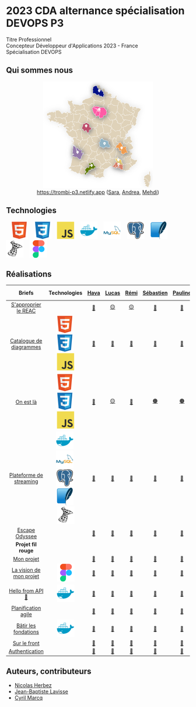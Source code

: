 # 2023 CDA alternance spécialisation DEVOPS P3

Titre Professionnel  
Concepteur Développeur d'Applications 2023 - France  
Spécialisation DEVOPS

## Qui sommes nous

<figure>
    <div align="center">
        <a href="https://trombi-p3.netlify.app">
            <img src="./profile/img/map-p3.png" alt="map-p3.png" style="width: 300px !important;">
        </a>
    </div>
    <div align="center">
        <figcaption><a href="https://trombi-p3.netlify.app" align="center">https://trombi-p3.netlify.app</a> (<a href="https://github.com/Sara-Dona">Sara</a>, <a href="https://github.com/Andrealpz">Andrea</a>, <a href="https://github.com/FlexCodeur">Mehdi</a>)</figcaption>
    </div>
</figure>

## Technologies

&nbsp;&nbsp;
![img_html](./profile/img/html.svg)
&nbsp;&nbsp;
![img_css](./profile/img/css.svg)
&nbsp;&nbsp;
![img_javascript](./profile/img/javascript.svg)
&nbsp;&nbsp;
![img_docker](./profile/img/docker.svg)
&nbsp;&nbsp;
![img_mysql](./profile/img/mysql.svg)
&nbsp;&nbsp;
![img_postgresql](./profile/img/postgresql.svg)
&nbsp;&nbsp;
![img_sqlite](./profile/img/sqlite.svg)
&nbsp;&nbsp;
![img_microsoftsqlserver](./profile/img/microsoftsqlserver.svg)
&nbsp;&nbsp;
![img_figma](./profile/img/figma.svg)

## Réalisations

| Briefs | Technologies | <a href="https://github.com/Havakii">Hava</a> | <a href="https://github.com/Kalsak15">Lucas</a> | <a href="https://github.com/rbufnoir">Rémi</a> | <a href="https://github.com/sebcriado">Sébastien</a> | <a href="https://github.com/PaulineCurt">Pauline</a> | <a href="https://github.com/Sara-Dona">Sara</a> | <a href="https://github.com/arnaudfl">Arnaud</a> | <a href="https://github.com/AurelienGEORGES">Aurélien</a> | <a href="https://github.com/Andrealpz">Andrea</a> | <a href="https://github.com/MikeZek">Michael</a> | <a href="https://github.com/mikaocko">Magali Kimberly</a> | <a href="https://github.com/FlexCodeur">Mehdi</a> | <a href="https://github.com/FlexCodeur">Nelli</a> | <a href="https://github.com/ColasCitron">Nicolas</a> | <a href="https://github.com/alanzarli">Alan</a> |
| :----: | :----: | :----: | :----: | :----: | :----: | :----: | :----: | :----: | :----: | :----: | :----: | :----: | :----: | :----: | :----: | :----: |
| [S'approprier le REAC](https://github.com/2023-cda-alt-devops-p3/reac) |  | <a href="https://github.com/2023-cda-alt-devops-p3/reac-hb">🔵</a> | <a href="https://github.com/2023-cda-alt-devops-p3/reac-lb">🟡</a> | <a href="https://github.com/2023-cda-alt-devops-p3/reac-rb">🟡</a> | <a href="https://github.com/2023-cda-alt-devops-p3/reac-sc">🔴</a> | <a href="https://github.com/2023-cda-alt-devops-p3/reac-pc">🔗</a> | <a href="https://github.com/2023-cda-alt-devops-p3/reac-sd">⚪</a> | <a href="https://github.com/2023-cda-alt-devops-p3/reac-af">⚪</a> | <a href="https://github.com/2023-cda-alt-devops-p3/reac-ag">⚪</a> | <a href="https://github.com/2023-cda-alt-devops-p3/reac-al">🔵</a> | <a href="https://github.com/2023-cda-alt-devops-p3/reac-mz">🟠</a> | <a href="https://github.com/2023-cda-alt-devops-p3/reac-mkm">🟠</a> | <a href="https://github.com/2023-cda-alt-devops-p3/reac-mr">🟡</a> | <a href="https://github.com/2023-cda-alt-devops-p3/reac-ntm">🔴</a> | <a href="https://github.com/2023-cda-alt-devops-p3/reac-nt">⚪</a> | <a href="https://github.com/2023-cda-alt-devops-p3/reac-az">🔴</a> |
| [Catalogue de diagrammes](https://github.com/2023-cda-alt-devops-p3/catalog) | ![img_html](./profile/img/html.svg)&nbsp;![img_css](./profile/img/css.svg)&nbsp;![img_javascript](./profile/img/javascript.svg) | <a href="https://github.com/2023-cda-alt-devops-p3/catalog-hb">🔗</a> | <a href="https://github.com/2023-cda-alt-devops-p3/catalog-lb">🔗</a> | <a href="https://github.com/2023-cda-alt-devops-p3/catalog-rb">🔗</a> | <a href="https://github.com/2023-cda-alt-devops-p3/catalog-sc">🔗</a> | <a href="https://github.com/2023-cda-alt-devops-p3/catalog-pc">🔗</a> | <a href="https://github.com/2023-cda-alt-devops-p3/catalog-sd">🔗</a> | <a href="https://github.com/2023-cda-alt-devops-p3/catalog-af">🔗</a> | <a href="https://github.com/2023-cda-alt-devops-p3/catalog-ag">🔗</a> | <a href="https://github.com/2023-cda-alt-devops-p3/catalog-al">🔗</a> | <a href="https://github.com/2023-cda-alt-devops-p3/catalog-mz">🔗</a> | <a href="https://github.com/2023-cda-alt-devops-p3/catalog-mkm">🔗</a> | <a href="https://github.com/2023-cda-alt-devops-p3/catalog-mr">🔗</a> | <a href="https://github.com/2023-cda-alt-devops-p3/catalog-ntm">🔗</a> | <a href="https://github.com/2023-cda-alt-devops-p3/catalog-nt">🔗</a> | <a href="https://github.com/2023-cda-alt-devops-p3/catalog-az">🔗</a> |
| [On est là](https://github.com/2023-cda-alt-devops-p3/trombi) | ![img_html](./profile/img/html.svg)&nbsp;![img_css](./profile/img/css.svg)&nbsp;![img_javascript](./profile/img/javascript.svg) | <a href="https://github.com/2023-cda-alt-devops-p3/trombi-hb">🔴</a> | <a href="https://github.com/2023-cda-alt-devops-p3/trombi-lb">🟡</a> | <a href="https://github.com/2023-cda-alt-devops-p3/trombi-rb">🔵</a> | <a href="https://github.com/2023-cda-alt-devops-p3/trombi-ag">🟠</a> | <a href="https://github.com/2023-cda-alt-devops-p3/trombi-pc">🟠</a> | <a href="https://github.com/2023-cda-alt-devops-p3/trombi-mr">🟤</a> | <a href="https://github.com/2023-cda-alt-devops-p3/trombi-am">🟢</a> | <a href="https://github.com/2023-cda-alt-devops-p3/trombi-ag">🟠</a> | <a href="https://github.com/2023-cda-alt-devops-p3/trombi-mr">🟤</a> | <a href="https://github.com/2023-cda-alt-devops-p3/trombi-lb">🟡</a> | <a href="https://github.com/2023-cda-alt-devops-p3/trombi-hb">🔴</a> | <a href="https://github.com/2023-cda-alt-devops-p3/trombi-mr">🟤</a> | <a href="https://github.com/2023-cda-alt-devops-p3/trombi-ntm">🔗</a> | <a href="https://github.com/2023-cda-alt-devops-p3/trombi-rb">🔵</a> | <a href="https://github.com/2023-cda-alt-devops-p3/trombi-sk">⚪</a> |
| [Plateforme de streaming](https://github.com/2023-cda-alt-devops-p3/streaming) | ![img_docker](./profile/img/docker.svg)&nbsp;![img_mysql](./profile/img/mysql.svg)&nbsp;![img_postgresql](./profile/img/postgresql.svg)&nbsp;![img_sqlite](./profile/img/sqlite.svg)&nbsp;![img_microsoftsqlserver](./profile/img/microsoftsqlserver.svg) | <a href="https://github.com/2023-cda-alt-devops-p3/streaming-hb">🔗</a> | <a href="https://github.com/2023-cda-alt-devops-p3/streaming-lb">🔗</a> | <a href="https://github.com/2023-cda-alt-devops-p3/streaming-rb">🔗</a> | <a href="https://github.com/2023-cda-alt-devops-p3/streaming-sc">🔗</a> | <a href="https://github.com/2023-cda-alt-devops-p3/streaming-pc">🔗</a> | <a href="https://github.com/2023-cda-alt-devops-p3/streaming-sd">🔗</a> | <a href="https://github.com/2023-cda-alt-devops-p3/streaming-af">🔗</a> | <a href="https://github.com/2023-cda-alt-devops-p3/streaming-ag">🔗</a> | <a href="https://github.com/2023-cda-alt-devops-p3/streaming-al">🔗</a> | <a href="https://github.com/2023-cda-alt-devops-p3/streaming-mz">🔗</a> | <a href="https://github.com/2023-cda-alt-devops-p3/streaming-mkm">🔗</a> | <a href="https://github.com/2023-cda-alt-devops-p3/streaming-mr">🔗</a> | <a href="https://github.com/2023-cda-alt-devops-p3/streaming-ntm">🔗</a> | <a href="https://github.com/2023-cda-alt-devops-p3/streaming-nt">🔗</a> | <a href="https://github.com/2023-cda-alt-devops-p3/streaming-az">🔗</a> |
| [Escape Odyssee](https://github.com/2023-cda-alt-devops-p3/escapeodyssee) |  | <a href="https://github.com/2023-cda-alt-devops-p3/escapeodyssee_aha">🔗</a> | <a href="https://github.com/2023-cda-alt-devops-p3/Flutter-M-R-L">🔗</a> | <a href="https://github.com/2023-cda-alt-devops-p3/Flutter-M-R-L">🔗</a> | <a href="https://github.com/2023-cda-alt-devops-p3/escapeodyssee_kim_seb_nel">🔗</a> | <a href="https://github.com/2023-cda-alt-devops-p3/escapeodyssee-mpn">🔗</a> | <a href="https://github.com/2023-cda-alt-devops-p3/flutter_aas">🔗</a> | <a href="https://github.com/2023-cda-alt-devops-p3/flutter_aas">🔗</a> | <a href="https://github.com/2023-cda-alt-devops-p3/escapeodyssee_aha">🔗</a> | <a href="https://github.com/2023-cda-alt-devops-p3/escapeodyssee_aha">🔗</a> | <a href="https://github.com/2023-cda-alt-devops-p3/escapeodyssee-mpn">🔗</a> | <a href="https://github.com/2023-cda-alt-devops-p3/escapeodyssee_kim_seb_nel">🔗</a> | <a href="https://github.com/2023-cda-alt-devops-p3/Flutter-M-R-L">🔗</a> | <a href="https://github.com/2023-cda-alt-devops-p3/escapeodyssee_kim_seb_nel">🔗</a> | <a href="https://github.com/2023-cda-alt-devops-p3/escapeodyssee-mpn">🔗</a> | <a href="https://github.com/2023-cda-alt-devops-p3/flutter_aas">🔗</a> |
| **Projet fil rouge** |   |   |   |   |   |   |   |   |   |   |   |   |   |   |   |   |
| [Mon projet](https://github.com/2023-cda-alt-devops-p3/my-project) |   | <a href="https://github.com/2023-cda-alt-devops-p3/my-project-hb">🔗</a> | <a href="https://github.com/2023-cda-alt-devops-p3/my-project-lb">🔗</a> | <a href="https://github.com/2023-cda-alt-devops-p3/my-project-rb">🔗</a> | <a href="https://github.com/2023-cda-alt-devops-p3/my-project-sc">🔗</a> | <a href="https://github.com/2023-cda-alt-devops-p3/my-project-pc">🔗</a> | <a href="https://github.com/2023-cda-alt-devops-p3/my-project-sd">🔗</a> | <a href="https://github.com/2023-cda-alt-devops-p3/my-project-af">🔗</a> | <a href="https://github.com/2023-cda-alt-devops-p3/my-project-ag">🔗</a> | <a href="https://github.com/2023-cda-alt-devops-p3/my-project-al">🔗</a> | <a href="https://github.com/2023-cda-alt-devops-p3/my-project-mz">🔗</a> | <a href="https://github.com/2023-cda-alt-devops-p3/my-project-mkm">🔗</a> | <a href="https://github.com/2023-cda-alt-devops-p3/my-project-mr">🔗</a> | <a href="https://github.com/2023-cda-alt-devops-p3/my-project-ntm">🔗</a> | <a href="https://github.com/2023-cda-alt-devops-p3/my-project-nt">🔗</a> | <a href="https://github.com/2023-cda-alt-devops-p3/my-project-az">🔗</a> |
| [La vision de mon projet](https://github.com/2023-cda-alt-devops-p3/my-vision) | ![img_figma](./profile/img/figma.svg) | <a href="https://github.com/2023-cda-alt-devops-p3/my-vision-hb">🔗</a> | <a href="https://github.com/2023-cda-alt-devops-p3/my-vision-lb">🔗</a> | <a href="https://github.com/2023-cda-alt-devops-p3/my-vision-rb">🔗</a> | <a href="https://github.com/2023-cda-alt-devops-p3/my-vision-sc">🔗</a> | <a href="https://github.com/2023-cda-alt-devops-p3/my-vision-pc">🔗</a> | <a href="https://github.com/2023-cda-alt-devops-p3/my-vision-sd">🔗</a> | <a href="https://github.com/2023-cda-alt-devops-p3/my-vision-af">🔗</a> | <a href="https://github.com/2023-cda-alt-devops-p3/my-vision-ag">🔗</a> | <a href="https://github.com/2023-cda-alt-devops-p3/my-vision-al">🔗</a> | <a href="https://github.com/2023-cda-alt-devops-p3/my-vision-mz">🔗</a> | <a href="https://github.com/2023-cda-alt-devops-p3/my-vision-mkm">🔗</a> | <a href="https://github.com/2023-cda-alt-devops-p3/my-vision-mr">🔗</a> | <a href="https://github.com/2023-cda-alt-devops-p3/my-vision-ntm">🔗</a> | <a href="https://github.com/2023-cda-alt-devops-p3/my-vision-nt">🔗</a> | <a href="https://github.com/2023-cda-alt-devops-p3/my-vision-az">🔗</a> |
| [Hello from API 🙂](https://github.com/2023-cda-alt-devops-p3/app) | ![img_docker](./profile/img/docker.svg) | <a href="https://github.com/2023-cda-alt-devops-p3/app-hb">🔗</a> | <a href="https://github.com/2023-cda-alt-devops-p3/app-lb">🔗</a> | <a href="https://github.com/2023-cda-alt-devops-p3/app-rb">🔗</a> | <a href="https://github.com/2023-cda-alt-devops-p3/app-sc">🔗</a> | <a href="https://github.com/2023-cda-alt-devops-p3/app-pc">🔗</a> | <a href="https://github.com/2023-cda-alt-devops-p3/app-sd">🔗</a> | <a href="https://github.com/2023-cda-alt-devops-p3/app-af">🔗</a> | <a href="https://github.com/2023-cda-alt-devops-p3/app-ag">🔗</a> | <a href="https://github.com/2023-cda-alt-devops-p3/app-al">🔗</a> | <a href="https://github.com/2023-cda-alt-devops-p3/app-mz">🔗</a> | <a href="https://github.com/2023-cda-alt-devops-p3/app-mkm">🔗</a> | <a href="https://github.com/2023-cda-alt-devops-p3/app-mr">🔗</a> | <a href="https://github.com/2023-cda-alt-devops-p3/app-ntm">🔗</a> | <a href="https://github.com/2023-cda-alt-devops-p3/app-nt">🔗</a> | <a href="https://github.com/2023-cda-alt-devops-p3/app-az">🔗</a> |
| [Planification agile](https://github.com/2023-cda-alt-devops-p3/planification) |  | <a href="https://github.com/orgs/2023-cda-alt-devops-p3/projects/28">🔗</a> | <a href="https://github.com/orgs/2023-cda-alt-devops-p3/projects/20">🔗</a> | <a href="https://github.com/orgs/2023-cda-alt-devops-p3/projects/39">🔗</a> | <a href="https://github.com/orgs/2023-cda-alt-devops-p3/projects/33">🔗</a> | <a href="https://github.com/orgs/2023-cda-alt-devops-p3/projects/32">🔗</a> | <a href="https://github.com/orgs/2023-cda-alt-devops-p3/projects/26">🔗</a> | <a href="https://github.com/orgs/2023-cda-alt-devops-p3/projects/17">🔗</a> | <a href="https://github.com/orgs/2023-cda-alt-devops-p3/projects/25">🔗</a> | <a href="https://github.com/orgs/2023-cda-alt-devops-p3/projects/35">🔗</a> | <a href="https://github.com/2023-cda-alt-devops-p3/app-mz/projects?query=is%3Aopen">🔗</a> | <a href="https://github.com/orgs/2023-cda-alt-devops-p3/projects/34">🔗</a> | <a href="https://github.com/orgs/2023-cda-alt-devops-p3/projects/31">🔗</a> | <a href="https://github.com/orgs/2023-cda-alt-devops-p3/projects/30">🔗</a> | <a href="https://github.com/orgs/2023-cda-alt-devops-p3/projects/37">🔗</a> | <a href="https://github.com/orgs/2023-cda-alt-devops-p3/projects/22">🔗</a> |
| [Bâtir les fondations](https://github.com/2023-cda-alt-devops-p3/fondation) | ![img_docker](./profile/img/docker.svg) | <a href="https://github.com/2023-cda-alt-devops-p3/app-hb">🔗</a> | <a href="https://github.com/2023-cda-alt-devops-p3/app-lb">🔗</a> | <a href="https://github.com/2023-cda-alt-devops-p3/app-rb">🔗</a> | <a href="https://github.com/2023-cda-alt-devops-p3/app-sc">🔗</a> | <a href="https://github.com/2023-cda-alt-devops-p3/app-pc">🔗</a> | <a href="https://github.com/2023-cda-alt-devops-p3/app-sd">🔗</a> | <a href="https://github.com/2023-cda-alt-devops-p3/app-af">🔗</a> | <a href="https://github.com/2023-cda-alt-devops-p3/app-ag">🔗</a> | <a href="https://github.com/2023-cda-alt-devops-p3/app-al">🔗</a> | <a href="https://github.com/2023-cda-alt-devops-p3/app-mz">🔗</a> | <a href="https://github.com/2023-cda-alt-devops-p3/app-mkm">🔗</a> | <a href="https://github.com/2023-cda-alt-devops-p3/app-mr">🔗</a> | <a href="https://github.com/2023-cda-alt-devops-p3/app-ntm">🔗</a> | <a href="https://github.com/2023-cda-alt-devops-p3/app-nt">🔗</a> | <a href="https://github.com/2023-cda-alt-devops-p3/app-az">🔗</a> |
| [Sur le front](https://github.com/2023-cda-alt-devops-p3/on-the-front) |  | <a href="https://github.com/2023-cda-alt-devops-p3/app-hb">🔗</a> | <a href="https://github.com/2023-cda-alt-devops-p3/app-lb">🔗</a> | <a href="https://github.com/2023-cda-alt-devops-p3/app-rb">🔗</a> | <a href="https://github.com/2023-cda-alt-devops-p3/app-sc">🔗</a> | <a href="https://github.com/2023-cda-alt-devops-p3/app-pc">🔗</a> | <a href="https://github.com/2023-cda-alt-devops-p3/app-sd">🔗</a> | <a href="https://github.com/2023-cda-alt-devops-p3/app-af">🔗</a> | <a href="https://github.com/2023-cda-alt-devops-p3/app-ag">🔗</a> | <a href="https://github.com/2023-cda-alt-devops-p3/app-al">🔗</a> | <a href="https://github.com/2023-cda-alt-devops-p3/app-mz">🔗</a> | <a href="https://github.com/2023-cda-alt-devops-p3/app-mkm">🔗</a> | <a href="https://github.com/2023-cda-alt-devops-p3/app-mr">🔗</a> | <a href="https://github.com/2023-cda-alt-devops-p3/app-ntm">🔗</a> | <a href="https://github.com/2023-cda-alt-devops-p3/app-nt">🔗</a> | <a href="https://github.com/2023-cda-alt-devops-p3/app-az">🔗</a> |
| [Authentication](https://github.com/2023-cda-alt-devops-p3/authentication) |  | <a href="https://github.com/2023-cda-alt-devops-p3/app-hb">🔗</a> | <a href="https://github.com/2023-cda-alt-devops-p3/app-lb">🔗</a> | <a href="https://github.com/2023-cda-alt-devops-p3/app-rb">🔗</a> | <a href="https://github.com/2023-cda-alt-devops-p3/app-sc">🔗</a> | <a href="https://github.com/2023-cda-alt-devops-p3/app-pc">🔗</a> | <a href="https://github.com/2023-cda-alt-devops-p3/app-sd">🔗</a> | <a href="https://github.com/2023-cda-alt-devops-p3/app-af">🔗</a> | <a href="https://github.com/2023-cda-alt-devops-p3/app-ag">🔗</a> | <a href="https://github.com/2023-cda-alt-devops-p3/app-al">🔗</a> | <a href="https://github.com/2023-cda-alt-devops-p3/app-mz">🔗</a> | <a href="https://github.com/2023-cda-alt-devops-p3/app-mkm">🔗</a> | <a href="https://github.com/2023-cda-alt-devops-p3/app-mr">🔗</a> | <a href="https://github.com/2023-cda-alt-devops-p3/app-ntm">🔗</a> | <a href="https://github.com/2023-cda-alt-devops-p3/app-nt">🔗</a> | <a href="https://github.com/2023-cda-alt-devops-p3/app-az">🔗</a> |

## Auteurs, contributeurs

* [Nicolas Herbez](https://github.com/nicolas-herbez)
* [Jean-Baptiste Lavisse](https://github.com/jblavisse)
* [Cyril Marcq](https://github.com/CyrilMarcq)
